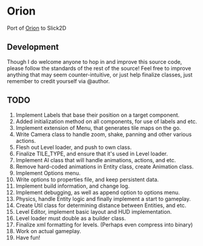 Orion
=====

Port of [Orion](http://sk83rsplace.com/Orion/orion.jar "Orion Prototype") to Slick2D

Development
-------
Though I do welcome anyone to hop in and improve this source code, please follow the standards of the rest of the source!
Feel free to improve anything that may seem counter-intuitive, or just help finalize classes, just remember to credit yourself via @author.

TODO
-------

1. Implement Labels that base their position on a target component.
2. Added initialization method on all components, for use of labels and etc.
3. Implement extension of Menu, that generates tile maps on the go.
4. Write Camera class to handle zoom, shake, panning and other various actions.
5. Flesh out Level loader, and push to own class.
6. Finalize TILE_TYPE, and ensure that it's used in Level loader.
7. Implement AI class that will handle animations, actions, and etc.
8. Remove hard-coded animations in Entity class, create Animation class.
9. Implement Options menu.
10. Write options to properties file, and keep persistent data.
11. Implement build information, and change log.
12. Implement debugging, as well as append option to options menu.
13. Physics, handle Entity logic and finally implement a start to gameplay.
14. Create Util class for determining distance between Entities, and etc.
15. Level Editor, implement basic layout and HUD implementation.
16. Level loader must double as a builder class.
17. Finalize xml formatting for levels. (Perhaps even compress into binary)
18. Work on actual gameplay.
19. Have fun!
